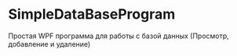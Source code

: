 # SimpleDataBaseProgram
Простая WPF программа для работы с базой данных (Просмотр, добавление и удаление)

